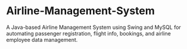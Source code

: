 # Airline-Management-System
A Java-based Airline Management System using Swing and MySQL for automating passenger registration, flight info, bookings, and airline employee data management.
